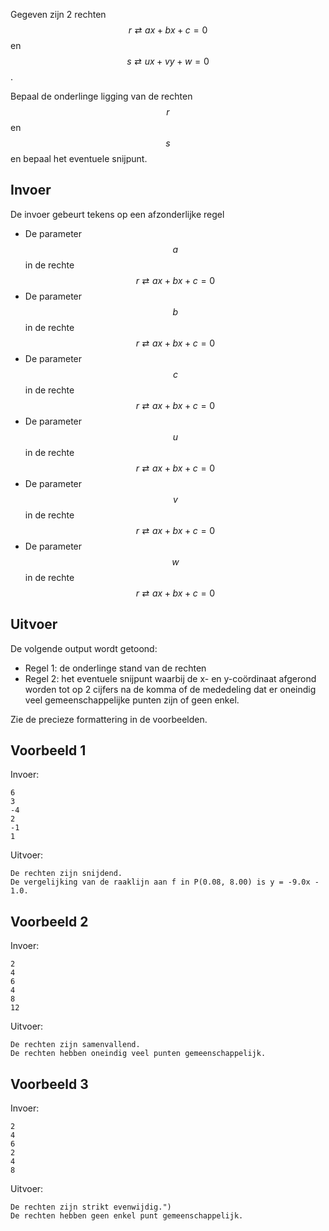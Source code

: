Gegeven zijn 2 rechten $$r \rightleftarrow ax+bx+c=0$$ en $$s \rightleftarrow ux+vy+w=0$$.

Bepaal de onderlinge ligging van de rechten $$r$$ en $$s$$ en bepaal het eventuele snijpunt.

## Invoer
De invoer gebeurt tekens op een afzonderlijke regel
* De parameter $$a$$ in de rechte $$r \rightleftarrow ax+bx+c=0$$
* De parameter $$b$$ in de rechte $$r \rightleftarrow ax+bx+c=0$$
* De parameter $$c$$ in de rechte $$r \rightleftarrow ax+bx+c=0$$
* De parameter $$u$$ in de rechte $$r \rightleftarrow ax+bx+c=0$$
* De parameter $$v$$ in de rechte $$r \rightleftarrow ax+bx+c=0$$
* De parameter $$w$$ in de rechte $$r \rightleftarrow ax+bx+c=0$$

## Uitvoer
De volgende output wordt getoond:

* Regel 1: de onderlinge stand van de rechten
* Regel 2: het eventuele snijpunt waarbij de x- en y-coördinaat afgerond worden tot op 2 cijfers na de komma of de mededeling dat er oneindig veel gemeenschappelijke punten zijn of geen enkel.

Zie de precieze formattering in de voorbeelden.

## Voorbeeld 1
Invoer:
```
6
3
-4
2
-1
1
```
Uitvoer:
```
De rechten zijn snijdend.
De vergelijking van de raaklijn aan f in P(0.08, 8.00) is y = -9.0x - 1.0.
```

## Voorbeeld 2
Invoer:
```
2
4
6
4
8
12
```
Uitvoer:
```
De rechten zijn samenvallend.
De rechten hebben oneindig veel punten gemeenschappelijk.
```

## Voorbeeld 3
Invoer:
```
2
4
6
2
4
8
```
Uitvoer:
```
De rechten zijn strikt evenwijdig.")
De rechten hebben geen enkel punt gemeenschappelijk.
```
